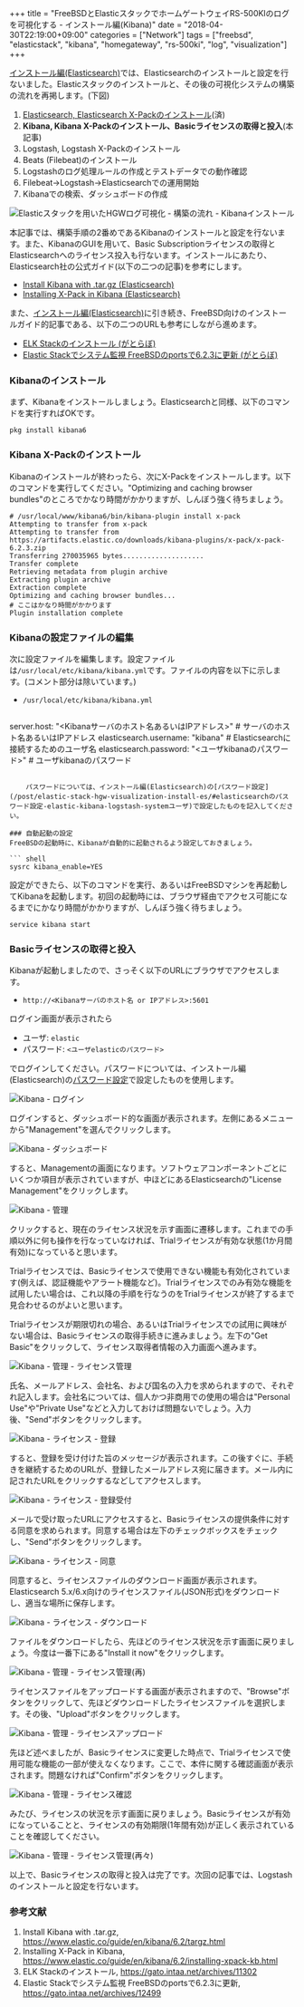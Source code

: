 +++
title = "FreeBSDとElasticスタックでホームゲートウェイRS-500KIのログを可視化する - インストール編(Kibana)"
date = "2018-04-30T22:19:00+09:00"
categories = ["Network"]
tags = ["freebsd", "elasticstack", "kibana", "homegateway", "rs-500ki", "log", "visualization"]
+++

[インストール編(Elasticsearch)](/post/elastic-stack-hgw-visualization-install-es/)では、Elasticsearchのインストールと設定を行ないました。Elasticスタックのインストールと、その後の可視化システムの構築の流れを再掲します。(下図)

1. [Elasticsearch, Elasticsearch X-Packのインストール](/post/elastic-stack-hgw-visualization-install-es/)(済)
1. **Kibana, Kibana X-Packのインストール、Basicライセンスの取得と投入**(本記事)
1. Logstash, Logstash X-Packのインストール
1. Beats (Filebeat)のインストール
1. Logstashのログ処理ルールの作成とテストデータでの動作確認
1. Filebeat→Logstash→Elasticsearchでの運用開始
1. Kibanaでの検索、ダッシュボードの作成

![Elasticスタックを用いたHGWログ可視化 - 構築の流れ - Kibanaインストール](/img/elastic/elastic-stack-log-viz-install-kibana.png)

本記事では、構築手順の2番めであるKibanaのインストールと設定を行ないます。また、KibanaのGUIを用いて、Basic Subscriptionライセンスの取得とElasticsearchへのライセンス投入も行ないます。インストールにあたり、Elasticsearch社の公式ガイド(以下の二つの記事)を参考にします。

- [Install Kibana with .tar.gz (Elasticsearch)](https://www.elastic.co/guide/en/kibana/6.2/targz.html)
- [Installing X-Pack in Kibana (Elasticsearch)](https://www.elastic.co/guide/en/kibana/6.2/installing-xpack-kb.html)

また、[インストール編(Elasticsearch)](/post/elastic-stack-hgw-visualization-install-es/)に引き続き、FreeBSD向けのインストールガイド的記事である、以下の二つのURLも参考にしながら進めます。

- [ELK Stackのインストール (がとらぼ)](https://gato.intaa.net/archives/11302)
- [Elastic Stackでシステム監視 FreeBSDのportsで6.2.3に更新 (がとらぼ)](https://gato.intaa.net/archives/12499)

### Kibanaのインストール
まず、Kibanaをインストールしましょう。Elasticsearchと同様、以下のコマンドを実行すればOKです。

``` shell
pkg install kibana6
```

### Kibana X-Packのインストール
Kibanaのインストールが終わったら、次にX-Packをインストールします。以下のコマンドを実行してください。"Optimizing and caching browser bundles"のところでかなり時間がかかりますが、しんぼう強く待ちましょう。

``` shell-session
# /usr/local/www/kibana6/bin/kibana-plugin install x-pack
Attempting to transfer from x-pack
Attempting to transfer from https://artifacts.elastic.co/downloads/kibana-plugins/x-pack/x-pack-6.2.3.zip
Transferring 270035965 bytes....................
Transfer complete
Retrieving metadata from plugin archive
Extracting plugin archive
Extraction complete
Optimizing and caching browser bundles...                                       # ここはかなり時間がかかります
Plugin installation complete
```

### Kibanaの設定ファイルの編集
次に設定ファイルを編集します。設定ファイルは`/usr/local/etc/kibana/kibana.yml`です。ファイルの内容を以下に示します。(コメント部分は除いています。)

- `/usr/local/etc/kibana/kibana.yml`

    ``` yaml
server.host: "<Kibanaサーバのホスト名あるいはIPアドレス>"    # サーバのホスト名あるいはIPアドレス
elasticsearch.username: "kibana"                             # Elasticsearchに接続するためのユーザ名
elasticsearch.password: "<ユーザkibanaのパスワード>"         # ユーザkibanaのパスワード
```

    パスワードについては、インストール編(Elasticsearch)の[パスワード設定](/post/elastic-stack-hgw-visualization-install-es/#elasticsearchのパスワード設定-elastic-kibana-logstash-systemユーザ)で設定したものを記入してください。

### 自動起動の設定
FreeBSDの起動時に、Kibanaが自動的に起動されるよう設定しておきましょう。

``` shell
sysrc kibana_enable=YES
```

設定ができたら、以下のコマンドを実行、あるいはFreeBSDマシンを再起動してKibanaを起動します。初回の起動時には、ブラウザ経由でアクセス可能になるまでにかなり時間がかかりますが、しんぼう強く待ちましょう。

``` shell
service kibana start
```

### Basicライセンスの取得と投入
Kibanaが起動しましたので、さっそく以下のURLにブラウザでアクセスします。

- `http://<Kibanaサーバのホスト名 or IPアドレス>:5601`

ログイン画面が表示されたら

- ユーザ: `elastic`
- パスワード: `<ユーザelasticのパスワード>`

でログインしてください。パスワードについては、インストール編(Elasticsearch)の[パスワード設定](/post/elastic-stack-hgw-visualization-install-es/#elasticsearchのパスワード設定-elastic-kibana-logstash-systemユーザ)で設定したものを使用します。

![Kibana - ログイン](/img/elastic/elastic-stack-kibana-login.png)

ログインすると、ダッシュボード的な画面が表示されます。左側にあるメニューから"Management"を選んでクリックします。

![Kibana - ダッシュボード](/img/elastic/elastic-stack-kibana-dashboard.png)

すると、Managementの画面になります。ソフトウェアコンポーネントごとにいくつか項目が表示されていますが、中ほどにあるElasticsearchの"License Management"をクリックします。

![Kibana - 管理](/img/elastic/elastic-stack-kibana-management.png)

クリックすると、現在のライセンス状況を示す画面に遷移します。これまでの手順以外に何も操作を行なっていなければ、Trialライセンスが有効な状態(1か月間有効)になっていると思います。

Trialライセンスでは、Basicライセンスで使用できない機能も有効化されています(例えば、認証機能やアラート機能など)。Trialライセンスでのみ有効な機能を試用したい場合は、これ以降の手順を行なうのをTrialライセンスが終了するまで見合わせるのがよいと思います。

Trialライセンスが期限切れの場合、あるいはTrialライセンスでの試用に興味がない場合は、Basicライセンスの取得手続きに進みましょう。左下の"Get Basic"をクリックして、ライセンス取得者情報の入力画面へ進みます。

![Kibana - 管理 - ライセンス管理](/img/elastic/elastic-stack-kibana-lisence-management.png)

氏名、メールアドレス、会社名、および国名の入力を求められますので、それぞれ記入します。会社名については、個人かつ非商用での使用の場合は"Personal Use"や"Private Use"などと入力しておけば問題ないでしょう。入力後、"Send"ボタンをクリックします。

![Kibana - ライセンス - 登録](/img/elastic/elastic-stack-kibana-registration.png)

すると、登録を受け付けた旨のメッセージが表示されます。この後すぐに、手続きを継続するためのURLが、登録したメールアドレス宛に届きます。メール内に記されたURLをクリックするなどしてアクセスします。

![Kibana - ライセンス - 登録受付](/img/elastic/elastic-stack-kibana-thank-you.png)

メールで受け取ったURLにアクセスすると、Basicライセンスの提供条件に対する同意を求められます。同意する場合は左下のチェックボックスをチェックし、"Send"ボタンをクリックします。

![Kibana - ライセンス - 同意](/img/elastic/elastic-stack-kibana-register-for-basic.png)

同意すると、ライセンスファイルのダウンロード画面が表示されます。Elasticsearch 5.x/6.x向けのライセンスファイル(JSON形式)をダウンロードし、適当な場所に保存します。

![Kibana - ライセンス - ダウンロード](/img/elastic/elastic-stack-kibana-register-for-basic-2.png)

ファイルをダウンロードしたら、先ほどのライセンス状況を示す画面に戻りましょう。今度は一番下にある"Install it now"をクリックします。

![Kibana - 管理 - ライセンス管理(再)](/img/elastic/elastic-stack-kibana-lisence-management-again.png)

ライセンスファイルをアップロードする画面が表示されますので、"Browse"ボタンをクリックして、先ほどダウンロードしたライセンスファイルを選択します。その後、"Upload"ボタンをクリックします。

![Kibana - 管理 - ライセンスアップロード](/img/elastic/elastic-stack-kibana-lisence-upload.png)

先ほど述べましたが、Basicライセンスに変更した時点で、Trialライセンスで使用可能な機能の一部が使えなくなります。ここで、本件に関する確認画面が表示されます。問題なければ"Confirm"ボタンをクリックします。

![Kibana - 管理 - ライセンス確認](/img/elastic/elastic-stack-kibana-lisence-upload-confirm.png)

みたび、ライセンスの状況を示す画面に戻りましょう。Basicライセンスが有効になっていることと、ライセンスの有効期限(1年間有効)が正しく表示されていることを確認してください。

![Kibana - 管理 - ライセンス管理(再々)](/img/elastic/elastic-stack-kibana-lisence-upload-done.png)

以上で、Basicライセンスの取得と投入は完了です。次回の記事では、Logstashのインストールと設定を行ないます。

### 参考文献
1. Install Kibana with .tar.gz, https://www.elastic.co/guide/en/kibana/6.2/targz.html
1. Installing X-Pack in Kibana, https://www.elastic.co/guide/en/kibana/6.2/installing-xpack-kb.html
1. ELK Stackのインストール, https://gato.intaa.net/archives/11302
1. Elastic Stackでシステム監視 FreeBSDのportsで6.2.3に更新, https://gato.intaa.net/archives/12499
